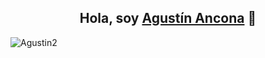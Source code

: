<div align="center">
  
## Hola, soy [Agustín Ancona](https://www.linkedin.com/in/agustin-ancona) 👋

</div>


![Agustin2](https://github.com/user-attachments/assets/bf01326e-67d2-43b0-88c3-b6b9267bd9aa)





<!--
**Neoagustin/Neoagustin** is a ✨ _special_ ✨ repository because its `README.md` (this file) appears on your GitHub profile.

Here are some ideas to get you started:

- 🔭 I’m currently working on ...
- 🌱 I’m currently learning ...
- 👯 I’m looking to collaborate on ...
- 🤔 I’m looking for help with ...
- 💬 Ask me about ...
- 📫 How to reach me: ...
- 😄 Pronouns: ...
- ⚡ Fun fact: ...
-->
